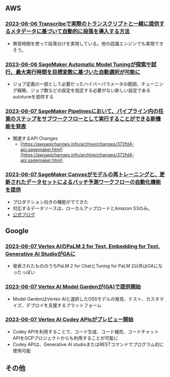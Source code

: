 
## AWS

### [2023-06-06 Transcribeで実際のトランスクリプトと一緒に提供するメタデータに基づいて自動的に段落を導入する方法](https://aws.amazon.com/blogs/machine-learning/arrange-your-transcripts-into-paragraphs-with-amazon-transcribe/)

- 無音時間を使って段落分けを実現している。他の認識エンジンでも実現できそう。

### [2023-06-06 SageMaker Automatic Model Tuningが探索や試行、最大実行時間を目標変数に基づいた自動選択が可能に](https://aws.amazon.com/about-aws/whats-new/2023/06/sagemaker-automatic-model-tuning-configurations/)

- ジョブ定義の一部として必要だったハイパーパラメータの範囲、チューニング戦略、ジョブ数などの設定を指定する必要がない新しい設定であるautotuneを提供する

### [2023-06-07 SageMaker Pipelinesにおいて、パイプライン内の任意のステップをサブワークフローとして実行することができる新機能を発表](https://aws.amazon.com/jp/about-aws/whats-new/2023/06/amazon-sagemaker-pipelines-selective-executions/)

- 関連するAPI Changes
  - [https://awsapichanges.info/archive/changes/372fd4-api.sagemaker.html](https://awsapichanges.info/archive/changes/372fd4-api.sagemaker.html)

### [2023-06-07 SageMaker Canvasがモデルの再トレーニングと、更新されたデータセットによるバッチ予測ワークフローの自動化機能を提供](https://aws.amazon.com/about-aws/whats-new/2023/06/amazon-sagemaker-canvas-ml-models-workflows-datasets/)

- プロダクション向きの機能がでてきた
- 対応するデータソースは、ローカルアップロードとAmazon S3のみ。
- [公式ブログ](https://aws.amazon.com/blogs/machine-learning/retrain-ml-models-and-automate-batch-predictions-in-amazon-sagemaker-canvas-using-updated-datasets/)

## Google

### [2023-06-07 Vertex AIのPaLM 2 for Text, Embedding for Text, Generative AI StudioがGAに](https://cloud.google.com/release-notes#June_07_2023)

- 発表されたもののうちPaLM 2 for ChatとTuning for PaLM 2以外はGAになったっぽい

### [2023-06-07 Vertex AI Model Gardenが(GA)で提供開始](https://cloud.google.com/release-notes#June_07_2023)

- Model GardenはVertex AIと選択したOSSモデルの発見、テスト、カスタマイズ、デプロイを支援するプラットフォーム

### [2023-06-07 Vertex AI Codey APIsがプレビュー開始](https://cloud.google.com/release-notes#June_07_2023)

- Codey APIを利用することで、コード生成、コード補完、コードチャットAPIをGCPプロジェクトからも利用することが可能に
- Codey APIは、Generative AI studioまたはRESTコマンドでプログラム的に使用可能

## その他

